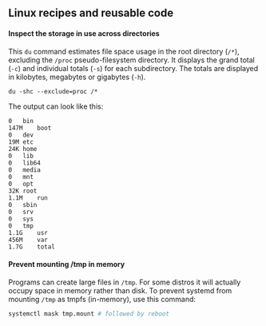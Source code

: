 ## Linux recipes and reusable code

#### Inspect the storage in use across directories
This `du` command estimates file space usage in the root directory (`/*`), excluding the `/proc` pseudo-filesystem directory. It displays the grand total (`-c`) and individual totals (`-s`) for each subdirectory. The totals are displayed in kilobytes, megabytes or gigabytes (`-h`).

    du -shc --exclude=proc /*

The output can look like this:
```
0	bin
147M	boot
0	dev
19M	etc
24K	home
0	lib
0	lib64
0	media
0	mnt
0	opt
32K	root
1.1M	run
0	sbin
0	srv
0	sys
0	tmp
1.1G	usr
456M	var
1.7G	total
```

#### Prevent mounting /tmp in memory
Programs can create large files in `/tmp`. For some distros it will actually occupy space in memory rather than disk. 
To prevent systemd from mounting `/tmp` as tmpfs (in-memory), use this command:
```bash
systemctl mask tmp.mount # followed by reboot
```

